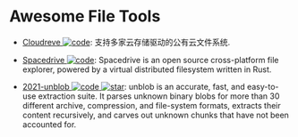 # Awesome File Tools

- [Cloudreve ![code](https://ng-tech.icu/assets/code.svg)](https://github.com/cloudreve/Cloudreve): 支持多家云存储驱动的公有云文件系统.

- [Spacedrive ![code](https://ng-tech.icu/assets/code.svg)](https://github.com/spacedriveapp/spacedrive): Spacedrive is an open source cross-platform file explorer, powered by a virtual distributed filesystem written in Rust.

- [2021-unblob ![code](https://ng-tech.icu/assets/code.svg) ![star](https://img.shields.io/github/stars/onekey-sec/unblob)](https://github.com/onekey-sec/unblob): unblob is an accurate, fast, and easy-to-use extraction suite. It parses unknown binary blobs for more than 30 different archive, compression, and file-system formats, extracts their content recursively, and carves out unknown chunks that have not been accounted for.
